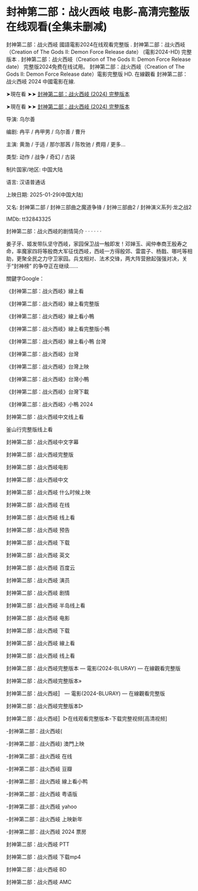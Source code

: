 <h1> 封神第二部：战火西岐 电影-高清完整版在线观看(全集未删减) </h1>

封神第二部：战火西岐 國語電影2024在线观看完整版 . 封神第二部：战火西岐 （Creation of The Gods Ⅱ: Demon Force Release date） (電影2024-HD) 完整版本 . 封神第二部：战火西岐（Creation of The Gods Ⅱ: Demon Force Release date） 完整版2024免费在线试用。 封神第二部：战火西岐（Creation of The Gods Ⅱ: Demon Force Release date）電影完整版 HD. 在線觀看 封神第二部：战火西岐 2024 中國電影在線.

➤現在看 ➤➤ [封神第二部：战火西岐 (2024) 完整版本](https://tinyurl.com/eu34kyyw)

➤現在看 ➤➤ [封神第二部：战火西岐 (2024) 完整版本](https://tinyurl.com/eu34kyyw)

导演: 乌尔善

编剧: 冉平 / 冉甲男 / 乌尔善 / 曹升

主演: 黄渤 / 于适 / 那尔那茜 / 陈牧驰 / 费翔 / 更多...

类型: 动作 / 战争 / 奇幻 / 古装

制片国家/地区: 中国大陆

语言: 汉语普通话

上映日期: 2025-01-29(中国大陆)

又名: 封神第二部 / 封神三部曲之魔道争锋 / 封神三部曲2 / 封神演义系列·龙之战2

IMDb: tt32843325

封神第二部：战火西岐的剧情简介 · · · · · ·

姜子牙、姬发带队坚守西岐，家园保卫战一触即发！邓婵玉、闻仲奉商王殷寿之命，率魔家四将等殷商大军征伐西岐，西岐一方得殷郊、雷震子、杨戬、哪吒等相助，更聚全民之力守卫家园。兵戈相对、法术交锋，两大阵营掀起强强对决，关于“封神榜” 的争夺正在继续......

關鍵字Google：

《封神第二部：战火西岐》線上看

《封神第二部：战火西岐》線上看完整版

《封神第二部：战火西岐》線上看小鴨

《封神第二部：战火西岐》線上看完整版小鴨

《封神第二部：战火西岐》線上看小鴨 台灣

《封神第二部：战火西岐》台灣

《封神第二部：战火西岐》台灣上映

《封神第二部：战火西岐》台灣小鴨

《封神第二部：战火西岐》台灣下載

《封神第二部：战火西岐》小鴨 2024

封神第二部：战火西岐中文线上看

釜山行完整版线上看

封神第二部：战火西岐中文字幕

封神第二部：战火西岐完整版

封神第二部：战火西岐电影

封神第二部：战火西岐中文

封神第二部：战火西岐 什么时候上映

封神第二部：战火西岐 在线

封神第二部：战火西岐 线上看

封神第二部：战火西岐 预告

封神第二部：战火西岐 下载

封神第二部：战火西岐 英文

封神第二部：战火西岐 百度云

封神第二部：战火西岐 演员

封神第二部：战火西岐 剧情

封神第二部：战火西岐 半岛线上看

封神第二部：战火西岐 电影

封神第二部：战火西岐 下载

封神第二部：战火西岐 線上看

封神第二部：战火西岐 线上看

封神第二部：战火西岐完整版本 — 電影(2024-BLURAY) — 在線觀看完整版

封神第二部：战火西岐完整版本»

封神第二部：战火西岐〛 — 電影(2024-BLURAY) — 在線觀看完整版

封神第二部：战火西岐完整版本▷

封神第二部：战火西岐〛▷在线观看完整版本-下载完整视频[高清视频]

-封神第二部：战火西岐(

-封神第二部：战火西岐) 澳門上映

-封神第二部：战火西岐 在线

-封神第二部：战火西岐 豆瓣

-封神第二部：战火西岐 線上看小鸭

-封神第二部：战火西岐 粤语版

-封神第二部：战火西岐 yahoo

-封神第二部：战火西岐 上映新年

-封神第二部：战火西岐 2024 票房

封神第二部：战火西岐 PTT

封神第二部：战火西岐 下载mp4

封神第二部：战火西岐 BD

封神第二部：战火西岐 AMC
